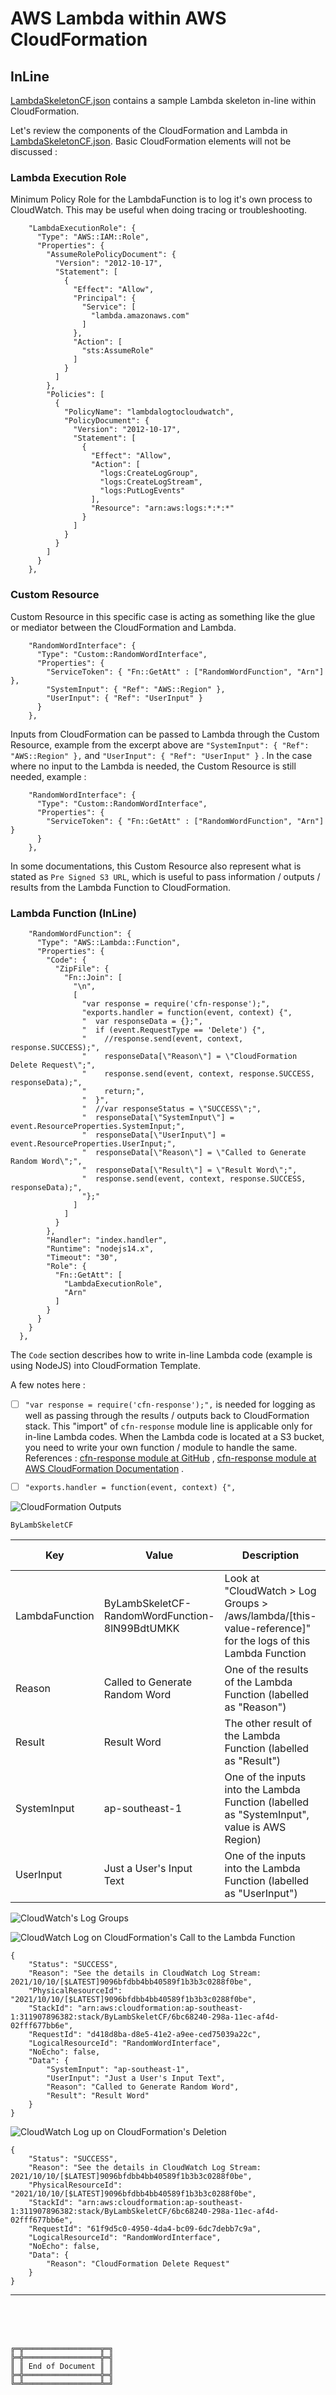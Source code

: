 # AWS Lambda within AWS CloudFormation

## InLine

[LambdaSkeletonCF.json](LambdaSkeletonCF.json) contains a sample Lambda skeleton in-line within CloudFormation.

Let's review the components of the CloudFormation and Lambda in [LambdaSkeletonCF.json](LambdaSkeletonCF.json). Basic CloudFormation elements will not be discussed :



### Lambda Execution Role

Minimum Policy Role for the LambdaFunction is to log it's own process to CloudWatch. This may be useful when doing tracing or troubleshooting.

```
    "LambdaExecutionRole": {
      "Type": "AWS::IAM::Role",
      "Properties": {
        "AssumeRolePolicyDocument": {
          "Version": "2012-10-17",
          "Statement": [
            {
              "Effect": "Allow",
              "Principal": {
                "Service": [
                  "lambda.amazonaws.com"
                ]
              },
              "Action": [
                "sts:AssumeRole"
              ]
            }
          ]
        },
        "Policies": [
          {
            "PolicyName": "lambdalogtocloudwatch",
            "PolicyDocument": {
              "Version": "2012-10-17",
              "Statement": [
                {
                  "Effect": "Allow",
                  "Action": [
                    "logs:CreateLogGroup",
                    "logs:CreateLogStream",
                    "logs:PutLogEvents"
                  ],
                  "Resource": "arn:aws:logs:*:*:*"
                }
              ]
            }
          }
        ]
      }
    },
```



### Custom Resource

Custom Resource in this specific case is acting as something like the glue or mediator between the CloudFormation and Lambda.

```
    "RandomWordInterface": {
      "Type": "Custom::RandomWordInterface",
      "Properties": {
        "ServiceToken": { "Fn::GetAtt" : ["RandomWordFunction", "Arn"] },
        "SystemInput": { "Ref": "AWS::Region" },
        "UserInput": { "Ref": "UserInput" }
      }
    },
```

Inputs from CloudFormation can be passed to Lambda through the Custom Resource, example from the excerpt above are `"SystemInput": { "Ref": "AWS::Region" },` and `"UserInput": { "Ref": "UserInput" }` .
In the case where no input to the Lambda is needed, the Custom Resource is still needed, example :

```
    "RandomWordInterface": {
      "Type": "Custom::RandomWordInterface",
      "Properties": {
        "ServiceToken": { "Fn::GetAtt" : ["RandomWordFunction", "Arn"] }
      }
    },
```

In some documentations, this Custom Resource also represent what is stated as `Pre Signed S3 URL`, which is useful to pass information / outputs / results from the Lambda Function to CloudFormation.



### Lambda Function (InLine)

```
    "RandomWordFunction": {
      "Type": "AWS::Lambda::Function",
      "Properties": {
        "Code": {
          "ZipFile": {
            "Fn::Join": [
              "\n",
              [
                "var response = require('cfn-response');",
                "exports.handler = function(event, context) {",
                "  var responseData = {};",
                "  if (event.RequestType == 'Delete') {",
                "    //response.send(event, context, response.SUCCESS);",
                "    responseData[\"Reason\"] = \"CloudFormation Delete Request\";",
                "    response.send(event, context, response.SUCCESS, responseData);",
                "    return;",
                "  }",
                "  //var responseStatus = \"SUCCESS\";",
                "  responseData[\"SystemInput\"] = event.ResourceProperties.SystemInput;",
                "  responseData[\"UserInput\"] = event.ResourceProperties.UserInput;",
                "  responseData[\"Reason\"] = \"Called to Generate Random Word\";",
                "  responseData[\"Result\"] = \"Result Word\";",
                "  response.send(event, context, response.SUCCESS, responseData);",
                "};"
              ]
            ]
          }
        },
        "Handler": "index.handler",
        "Runtime": "nodejs14.x",
        "Timeout": "30",
        "Role": {
          "Fn::GetAtt": [
            "LambdaExecutionRole",
            "Arn"
          ]
        }
      }
    }
  },
```

The `Code` section describes how to write in-line Lambda code (example is using NodeJS) into CloudFormation Template.

A few notes here :
- [ ] `"var response = require('cfn-response');",` is needed for logging as well as passing through the results / outputs back to CloudFormation stack. This "import" of `cfn-response` module line is applicable only for in-line Lambda codes. When the Lambda code is located at a S3 bucket, you need to write your own function / module to handle the same. References : [cfn-response module at GitHub](https://github.com/awsdocs/aws-cloudformation-user-guide/blob/main/doc_source/cfn-lambda-function-code-cfnresponsemodule.md) , [cfn-response module at AWS CloudFormation Documentation](https://docs.aws.amazon.com/AWSCloudFormation/latest/UserGuide/cfn-lambda-function-code-cfnresponsemodule.html) .
- [ ] `"exports.handler = function(event, context) {",`









![CloudFormation Outputs](CloudFormationOutputs.png)

`ByLambSkeletCF`






| Key | Value | Description | Export name |
| --- | --- | --- | --- |
|LambdaFunction|ByLambSkeletCF-RandomWordFunction-8lN99BdtUMKK|Look at "CloudWatch > Log Groups > /aws/lambda/[this-value-reference]" for the logs of this Lambda Function|-|
|Reason|Called to Generate Random Word|One of the results of the Lambda Function (labelled as "Reason")|-|
|Result|Result Word|The other result of the Lambda Function (labelled as "Result")|-|
|SystemInput|ap-southeast-1|One of the inputs into the Lambda Function (labelled as "SystemInput", value is AWS Region)|-|
|UserInput|Just a User's Input Text|One of the inputs into the Lambda Function (labelled as "UserInput")|-|


![CloudWatch's Log Groups](CloudWatchLogGroups.png)


![CloudWatch Log on CloudFormation's Call to the Lambda Function](CloudWatchLogCloudFormationCall.png)

```
{
    "Status": "SUCCESS",
    "Reason": "See the details in CloudWatch Log Stream: 2021/10/10/[$LATEST]9096bfdbb4bb40589f1b3b3c0288f0be",
    "PhysicalResourceId": "2021/10/10/[$LATEST]9096bfdbb4bb40589f1b3b3c0288f0be",
    "StackId": "arn:aws:cloudformation:ap-southeast-1:311907896382:stack/ByLambSkeletCF/6bc68240-298a-11ec-af4d-02fff677bb6e",
    "RequestId": "d418d8ba-d8e5-41e2-a9ee-ced75039a22c",
    "LogicalResourceId": "RandomWordInterface",
    "NoEcho": false,
    "Data": {
        "SystemInput": "ap-southeast-1",
        "UserInput": "Just a User's Input Text",
        "Reason": "Called to Generate Random Word",
        "Result": "Result Word"
    }
}
```


![CloudWatch Log up on CloudFormation's Deletion](CloudWatchLogCloudFormationDelete.png)

```
{
    "Status": "SUCCESS",
    "Reason": "See the details in CloudWatch Log Stream: 2021/10/10/[$LATEST]9096bfdbb4bb40589f1b3b3c0288f0be",
    "PhysicalResourceId": "2021/10/10/[$LATEST]9096bfdbb4bb40589f1b3b3c0288f0be",
    "StackId": "arn:aws:cloudformation:ap-southeast-1:311907896382:stack/ByLambSkeletCF/6bc68240-298a-11ec-af4d-02fff677bb6e",
    "RequestId": "61f9d5c0-4950-4da4-bc09-6dc7debb7c9a",
    "LogicalResourceId": "RandomWordInterface",
    "NoEcho": false,
    "Data": {
        "Reason": "CloudFormation Delete Request"
    }
}
```













***

<br><br><br>
```
╔═╦═════════════════╦═╗
╠═╬═════════════════╬═╣
║ ║ End of Document ║ ║
╠═╬═════════════════╬═╣
╚═╩═════════════════╩═╝
```
<br><br><br>


